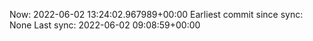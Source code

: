 Now: 2022-06-02 13:24:02.967989+00:00 Earliest commit since sync: None Last sync: 2022-06-02 09:08:59+00:00
